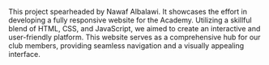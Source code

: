 This  project spearheaded by Nawaf Albalawi. It showcases the effort in developing a fully responsive website for the Academy. Utilizing a skillful blend of HTML, CSS, and JavaScript, we aimed to create an interactive and user-friendly platform. This website serves as a comprehensive hub for our club members, providing seamless navigation and a visually appealing interface.


